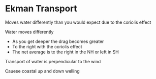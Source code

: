 # Ekman Transport

Moves water differently than you would expect due to the coriolis effect

Water moves differently
- As you get deeper the drag becomes greater
- To the right with the coriolis effect
- The net average is to the right in the NH or left in SH

Transport of water is perpendicular to the wind

Cauese coastal up and down welling
